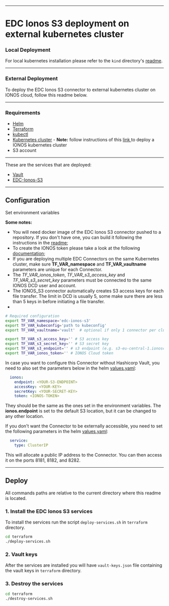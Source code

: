 ***
# EDC Ionos S3 deployment on external kubernetes cluster

### Local Deployment
For local kubernetes installation please refer to the ```kind``` directory's [readme](kind/README.md).

***
### External Deployment
To deploy the EDC Ionos S3 connector to external kubernetes cluster on IONOS cloud, follow this readme below.

***


### Requirements
- [Helm](https://helm.sh/docs/intro/install/)
- [Terraform](https://developer.hashicorp.com/terraform/downloads)
- [kubectl](https://kubernetes.io/docs/tasks/tools/install-kubectl/)
- [Kubernetes cluster](https://kubernetes.io/docs/setup/) - **Note:** follow instructions of this [link
](https://github.com/Digital-Ecosystems/ionos-kubernetes-cluster) to deploy a IONOS kubernetes cluster
- S3 account

***

These are the services that are deployed:
- [Vault](https://www.vaultproject.io/)
- [EDC-Ionos-S3](https://github.com/Digital-Ecosystems/edc-ionos-s3)

***

## Configuration

Set environment variables

**Some notes:**  
- You will need docker image of the EDC Ionos S3 connector pushed to a repository. If you don't have one, you can build it following the instructions in the [readme](/connector/README.md);
- To create the IONOS token please take a look at the following [documentation](/ionos_token.md);
- If you are deploying multiple EDC Connectors on the same Kubernetes cluster, make sure **TF_VAR_namespace** and **TF_VAR_vaultname** parameters are unique for each Connector.
- The *TF_VAR_ionos_token*, *TF_VAR_s3_access_key* and *TF_VAR_s3_secret_key* parameters must be connected to the same IONOS DCD user and account.
- The IONOS_S3 connector automatically creates S3 access keys for each file transfer. The limit in DCD is usually 5, some make sure there are less than 5 keys in before initiating a file transfer.
- 

```sh
# Required configuration
export TF_VAR_namespace='edc-ionos-s3'
export TF_VAR_kubeconfig='path to kubeconfig'
export TF_VAR_vaultname='vault'  # optional if only 1 connector per cluster

export TF_VAR_s3_access_key='' # S3 access key
export TF_VAR_s3_secret_key='' # S3 secret key
export TF_VAR_s3_endpoint='' # s3 endpoint (e.g. s3-eu-central-1.ionoscloud.com)
export TF_VAR_ionos_token='' # IONOS Cloud token
```

In case you want to configure this Connector without Hashicorp Vault, you need to also set the parameters below in the helm [values.yaml](deployment/helm/edc-ionos-s3/values.yaml):

```yaml
  ionos:
    endpoint: <YOUR-S3-ENDPOINT>
    accessKey: <YOUR-KEY>
    secretKey: <YOUR-SECRET-KEY>
    token: <IONOS-TOKEN>
```

They should be the same as the ones set in the environment variables. The **ionos.endpoint** is set to the default S3 location, but it can be changed to any other location.


If you don't want the Connector to be externally accessible, you need to set the following parameters in the helm [values.yaml](deployment/helm/edc-ionos-s3/values.yaml):

```yaml
  service:
    type: ClusterIP
```

This will allocate a public IP address to the Connector. You can then access it on the ports 8181, 8182, and 8282.

***

## Deploy

All commands paths are relative to the current directory where this readme is located.

### 1. Install the EDC Ionos S3 services

To install the services run the script ```deploy-services.sh``` in ```terraform``` directory.

```sh
cd terraform
./deploy-services.sh
```

### 2. Vault keys
After the services are installed you will have ```vault-keys.json``` file containing the vault keys in ```terraform``` directory.

### 3. Destroy the services

```sh
cd terraform
./destroy-services.sh
```
